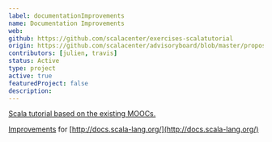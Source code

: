 ```yaml
---
label: documentationImprovements
name: Documentation Improvements
web:
github: https://github.com/scalacenter/exercises-scalatutorial
origin: https://github.com/scalacenter/advisoryboard/blob/master/proposals/008-websites.md
contributors: [julien, travis]
status: Active
type: project
active: true
featuredProject: false
description:
---
```

[Scala tutorial based on the existing MOOCs.](https://www.scala-exercises.org/scala_tutorial/terms_and_types)

[Improvements](https://github.com/scala/scala.github.com/pulls/travis032654) for [http://docs.scala-lang.org/](http://docs.scala-lang.org/)
